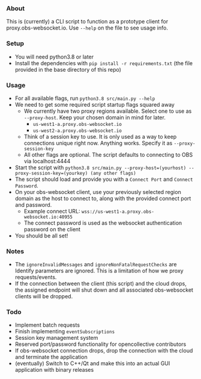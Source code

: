 ### About
This is (currently) a CLI script to function as a prototype client for proxy.obs-websocket.io. Use `--help` on the file to see usage info.

### Setup
- You will need python3.8 or later
- Install the dependencies with `pip install -r requirements.txt` (the file provided in the base directory of this repo)

### Usage
- For all available flags, run `python3.8 src/main.py --help`
- We need to get some required script startup flags squared away
  - We currently have two proxy regions available. Select one to use as `--proxy-host`. Keep your chosen domain in mind for later.
    - `us-west1-a.proxy.obs-websocket.io`
    - `us-west2-a.proxy.obs-websocket.io`
  - Think of a session key to use. It is only used as a way to keep connections unique right now. Anything works. Specify it as `--proxy-session-key`
  - All other flags are optional. The script defaults to connecting to OBS via localhost:4444
- Start the script with `python3.8 src/main.py --proxy-host=(yourhost) --proxy-session-key=(yourkey) (any other flags)`
- The script should load and provide you with a `Connect Port` and `Connect Password`.
- On your obs-websocket client, use your previously selected region domain as the host to connect to, along with the provided connect port and password.
  - Example connect URL: `wss://us-west1-a.proxy.obs-websocket.io:40955`
  - The connect password is used as the websocket authentication password on the client
- You should be all set!

### Notes
- The `ignoreInvalidMessages` and `ignoreNonFatalRequestChecks` are Identify parameters are ignored. This is a limitation of how we proxy requests/events.
- If the connection between the client (this script) and the cloud drops, the assigned endpoint will shut down and all associated obs-websocket clients will be dropped.

### Todo
- Implement batch requests
- Finish implementing `eventSubscriptions`
- Session key management system
- Reserved port/password functionality for opencollective contributors
- If obs-websocket connection drops, drop the connection with the cloud and terminate the application
- (eventually) Switch to C++/Qt and make this into an actual GUI application with binary releases
